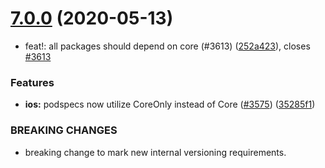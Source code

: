 # [7.0.0](https://github.com/invertase/react-native-firebase/tree/master/packages/functions/compare/@react-native-firebase/functions@7.0.0...@react-native-firebase/functions@7.0.0) (2020-05-13)


* feat!: all packages should depend on core (#3613) ([252a423](https://github.com/invertase/react-native-firebase/tree/master/packages/functions/commit/252a4239e98a0f2a55c4afcd2d82e4d5f97e65e9)), closes [#3613](https://github.com/invertase/react-native-firebase/tree/master/packages/functions/issues/3613)


### Features

* **ios:** podspecs now utilize CoreOnly instead of Core ([#3575](https://github.com/invertase/react-native-firebase/tree/master/packages/functions/issues/3575)) ([35285f1](https://github.com/invertase/react-native-firebase/tree/master/packages/functions/commit/35285f1655b16d05e6630fc556f95cccfb707ee4))


### BREAKING CHANGES

* breaking change to mark new internal versioning requirements.



